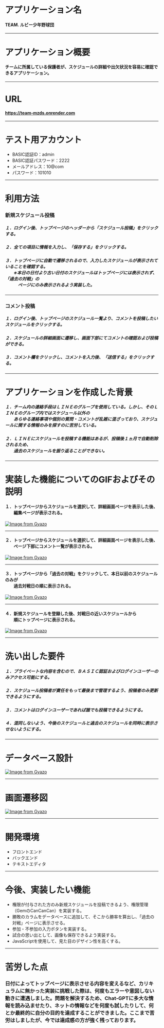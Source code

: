 # アプリケーション名
#### TEAM. ルビー少年野球団
---
# アプリケーション概要
#### チームに所属している保護者が、スケジュールの詳細や出欠状況を容易に確認できるアプリケーション。
---
# URL
#### https://team-mzds.onrender.com
---
# テスト用アカウント
- BASIC認証ID：admin
- BASIC認証パスワード：2222
- メールアドレス：10@com
- パスワード：101010
---
# 利用方法
### 新規スケジュール投稿
##### １．ログイン後、トップページのヘッダーから「スケジュール投稿」をクリックする。
##### ２．全ての項目に情報を入力し、「保存する」をクリックする。
##### ３．トップページに自動で遷移されるので、入力したスケジュールが表示されていることを確認する。<br>　　※本日の日付より古い日付のスケジュールはトップページには表示されず、「過去の対戦」の<br>　　　ページにのみ表示されるよう実装した。
---
### コメント投稿
##### １．ログイン後、トップページのスケジュール一覧より、コメントを投稿したいスケジュールをクリックする。
##### ２．スケジュールの詳細画面に遷移し、画面下部にてコメントの確認および投稿ができる。
##### ３．コメント欄をクリックし、コメントを入力後、「送信する」をクリックする。
---
# アプリケーションを作成した背景
##### １．チーム内の連絡手段はＬＩＮＥのグループを使用している。しかし、そのＬＩＮＥのグループ内ではスケジュール以外の<br>　　あらゆる連絡事項や個別の質問・コメントが乱雑に混ざっており、スケジュールに関する情報のみを探すのに苦労している。

##### ２．ＬＩＮＥにスケジュールを投稿する機能はあるが、投稿後１ヵ月で自動削除されるため、<br>　　過去のスケジュールを振り返ることができない。
---
# 実装した機能についてのGIFおよびその説明

#### １．トップページからスケジュールを選択して、詳細画面ページを表示した後、<br>　　編集ページが表示される。
[![Image from Gyazo](https://i.gyazo.com/fa5dd159dde534fbc7101ba444237d9b.gif)](https://gyazo.com/fa5dd159dde534fbc7101ba444237d9b)

---

#### ２．トップページからスケジュールを選択して、詳細画面ページを表示した後、<br>　　ページ下部にコメント一覧が表示される。
[![Image from Gyazo](https://i.gyazo.com/06e4af60d67cd92b9165e71f1417adfe.gif)](https://gyazo.com/06e4af60d67cd92b9165e71f1417adfe)

---

#### ３．トップページから「過去の対戦」をクリックして、本日以前のスケジュールのみが<br>　　過去対戦日の順に表示される。
[![Image from Gyazo](https://i.gyazo.com/3f7a6199c63a0849d14fe85f576a38a9.gif)](https://gyazo.com/3f7a6199c63a0849d14fe85f576a38a9)

---

#### ４．新規スケジュールを登録した後、対戦日の近いスケジュールから<br>　　順にトップページに表示される。
[![Image from Gyazo](https://i.gyazo.com/cec8751b8ad4689ed426590ca98eddd3.gif)](https://gyazo.com/cec8751b8ad4689ed426590ca98eddd3)

---

<!-- 
| アプリ機能1 | アプリ機能1 |
|:-----------:|:------------:|
| [![Image from Gyazo](https://i.gyazo.com/fa5dd159dde534fbc7101ba444237d9b.gif)](https://gyazo.com/fa5dd159dde534fbc7101ba444237d9b) | [![Image from Gyazo](https://i.gyazo.com/06e4af60d67cd92b9165e71f1417adfe.gif)](https://gyazo.com/06e4af60d67cd92b9165e71f1417adfe) |
| アプリ機能の説明が入ります。アプリ機能の説明が入ります。 | アプリ機能の説明が入ります。アプリ機能の説明が入ります。 |

</br>

| アプリ機能3 | アプリ機能4 |
|:-----------:|:------------:|
| [![Image from Gyazo](https://i.gyazo.com/3f7a6199c63a0849d14fe85f576a38a9.gif)](https://gyazo.com/3f7a6199c63a0849d14fe85f576a38a9) | [![Image from Gyazo](https://i.gyazo.com/cec8751b8ad4689ed426590ca98eddd3.gif)](https://gyazo.com/cec8751b8ad4689ed426590ca98eddd3) |
| アプリ機能の説明が入ります。アプリ機能の説明が入ります。 | アプリ機能の説明が入ります。アプリ機能の説明が入ります。 | -->


# 洗い出した要件
##### １．プライベートな内容を含むので、ＢＡＳＩＣ認証およびログインユーザーのみアクセス可能にする。
##### ２．スケジュール投稿者が責任をもって最後まで管理するよう、投稿者のみ更新できるようにする。
##### ３．コメントはログインユーザーであれば誰でも投稿できるようにする。
##### ４．混同しないよう、今後のスケジュールと過去のスケジュールを同時に表示させないようにする。
---
# データベース設計
[![Image from Gyazo](https://i.gyazo.com/254650e8be1d945c6039943cb2123c4c.png)](https://gyazo.com/254650e8be1d945c6039943cb2123c4c)

---
# 画面遷移図
[![Image from Gyazo](https://i.gyazo.com/fd18c1358b2c21e8fe29c0d758e6422a.png)](https://gyazo.com/fd18c1358b2c21e8fe29c0d758e6422a)

---
# 開発環境
- フロントエンド
- バックエンド
- テキストエディタ
---
# 今後、実装したい機能
- 権限が付与された方のみ新規スケジュールを投稿できるよう、権限管理（GemのCanCanCan）を実装する。
- 勝敗のカラムをデータベースに追加して、そこから勝率を算出し、「過去の対戦」ページに表示させる。
- 参加・不参加の入力ボタンを実装する。
- 試合の思い出として、画像も保存できるよう実装する。
- JavaScriptを使用して、見た目のデザイン性を高くする。
---
# 苦労した点
### 日付によってトップページに表示させる内容を変えるなど、カリキュラムに無かった実装に挑戦した際は、何度もエラーや意図しない動きに遭遇しました。問題を解決するため、Chat-GPTに多大な情報を読み込ませたり、ネットの情報などを何度も試したりして、何とか最終的に自分の目的を達成することができました。ここまで苦労はしましたが、今では達成感の方が強く残っております。



<!-- 
# テーブル設計

## users テーブル

| Column              | Type       | Options                        |
| ------------------- | ---------- | ------------------------------ |
| email               | string     | null: false, unique: true      |
| encrypted_password  | string     | null: false                    |
| name_kanji          | string     | null: false                    |
| name_katakana       | string     | null: false                    |

### Association

- has_many :schedules
- has_many :comments

## schedules テーブル

| Column              | Type       | Options                        |
| ------------------- | ---------- | ------------------------------ |
| status_id           | integer    | null: false                    |
| match_day           | date       | null: false                    |
| match_week_id       | integer    | null: false                    |
| opponent            | string     | null: false                    |
| location            | string     | null: false                    |
| start_time          | integer    | null: false                    |
| meeting_time        | integer    | null: false                    |
| deadline            | date       | null: false                    |
| user                | references | null: false, foreign_key: true |

### Association

- belongs_to :user
- has_many :comments

## comments テーブル

| Column              | Type       | Options                        |
| ------------------- | ---------- | ------------------------------ |
| content             | text       | null: false                    |
| schedule            | references | null: false, foreign_key: true |
| user                | references | null: false, foreign_key: true |

### Association

- belongs_to :user
- belongs_to :schedule -->


